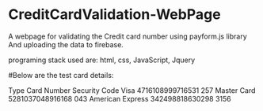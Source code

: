 # CreditCardValidation-WebPage
A webpage for validating the Credit card number using payform.js library
And uploading the data to firebase. 

programing stack used are: html, css, JavaScript, Jquery


#Below are the test card details:


Type			  	      Card Number	Security 	Code
Visa			  	      4716108999716531		  257
Master Card			    5281037048916168		  043
American Express	  342498818630298			  3156
